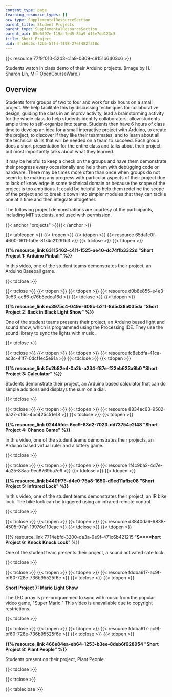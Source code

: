 ```yaml
---
content_type: page
learning_resource_types: []
ocw_type: SupplementalResourceSection
parent_title: Student Projects
parent_type: SupplementalResourceSection
parent_uid: 85e6f97e-119a-7ed5-84a9-d15e7dd123c5
title: Short Project
uid: 4fcb6c5c-f2b5-5ff4-ff98-27ef482f2f0c
---
```


{{< resource 77f9f010-5243-c1a9-0309-c9151b6403c6 >}}  

Students watch in class demo of their Arduino projects. (Image by H. Sharon Lin, MIT OpenCourseWare.)

Overview
--------

Students form groups of two to four and work for six hours on a small project. We help facilitate this by discussing techniques for collaborative design, guiding the class in an improv activity, lead a brainstorming activity for the whole class to help students identify collaborators, allow students ample time to self-organize into teams. Students then have 6 hours of class time to develop an idea for a small interactive project with Arduino, to create the project, to discover if they like their teammates, and to learn about all the technical skills that will be needed on a team to succeed. Each group does a short presentation for the entire class and talks about their project, but most importantly talks about what they learned.

It may be helpful to keep a check on the groups and have them demonstrate their progress every occasionally and help them with debugging code or hardware. There may be times more often than once when groups do not seem to be making any progress with particular aspects of their project due to lack of knowledge in some technical domain or because the scope of the project is too ambitious. It could be helpful to help them redefine the scope of the project and to break it down into simpler modules that they can tackle one at a time and then integrate altogether.

The following project demonstrations are courtesy of the participants, including MIT students, and used with permission.

{{< anchor "projects" >}}{{< /anchor >}}

{{< tableopen >}}
{{< tropen >}}
{{< tdopen >}}
{{< resource 65da1e0f-4600-f611-fa0e-8f74c21291b3 >}}
{{< tdclose >}}
{{< tdopen >}}


﻿**{{% resource_link 63115462-c41f-1525-ae40-dc74ffb3322d "Short Project 1: Arduino Pinball" %}}**

In this video, one of the student teams demonstrates their project, an Arduino Baseball game.  


{{< tdclose >}}

{{< trclose >}}
{{< tropen >}}
{{< tdopen >}}
﻿{{< resource d0b8e855-e4e3-0e53-ac86-d76b5edca16d >}}
{{< tdclose >}}
{{< tdopen >}}


﻿**{{% resource_link ec3975c4-049e-608c-b21f-8d5d38a035da "Short Project 2: Back in Black Light Show" %}}**

One of the student teams presents their project, an Arduino based light and sound show, which is programmed using the Processing IDE. They use the sound library to sync the lights with music.  


{{< tdclose >}}

{{< trclose >}}
{{< tropen >}}
{{< tdopen >}}
﻿{{< resource fc8ebdfa-41ca-ac3c-41f7-0dcf1ec5e91a >}}
{{< tdclose >}}
{{< tdopen >}}


 **{{% resource_link 5c2b82e4-0a2b-a234-f87e-f22eb623a9b0 "Short Project 3: Calculator" %}}**

Students demonstrate their project, an Arduino based calculator that can do simple additions and displays the sum on a dial.  


{{< tdclose >}}

{{< trclose >}}
{{< tropen >}}
{{< tdopen >}}
﻿{{< resource 8834ec63-9502-6a27-cf6c-4bc425c51e18 >}}
{{< tdclose >}}
{{< tdopen >}}


﻿**{{% resource_link 02445fde-6cc9-83d2-7023-dd73754e2f48 "Short Project 4: Chance Game" %}}**

In this video, one of the student teams demonstrates their projects, an Arduino based virtual ruler and a lottery game.  


{{< tdclose >}}

{{< trclose >}}
{{< tropen >}}
{{< tdopen >}}
﻿{{< resource 1f4c9ba2-4d7e-4a25-88aa-9ec8769ba7e9 >}}
{{< tdclose >}}
{{< tdopen >}}


﻿**{{% resource_link b440ff75-d4e0-75a8-1650-d9ed11afbe08 "Short Project 5: Infrared Lock" %}}**

In this video, one of the student teams demonstrates their project, an IR bike lock. The bike lock can be triggered using an infrared remote control.  


{{< tdclose >}}

{{< trclose >}}
{{< tropen >}}
{{< tdopen >}}
﻿{{< resource d3840da6-9838-4505-97af-19976e110eac >}}
{{< tdclose >}}
{{< tdopen >}}


﻿{{% resource_link 7714ebfd-3200-da3a-9e9f-471c6b421215 "**S****hort Project 6: Knock Knock Lock**" %}}

One of the student team presents their project, a sound activated safe lock.  


{{< tdclose >}}

{{< trclose >}}
{{< tropen >}}
{{< tdopen >}}
{{< resource fddba617-ac9f-bf60-728e-736b95525f6e >}}
{{< tdclose >}}
{{< tdopen >}}


﻿**Short Project 7: Mario Light Show**

The LED array is pre-programmed to sync with music from the popular video game, "Super Mario." This video is unavailable due to copyright restrictions.  


{{< tdclose >}}

{{< trclose >}}
{{< tropen >}}
{{< tdopen >}}
{{< resource fddba617-ac9f-bf60-728e-736b95525f6e >}}
{{< tdclose >}}
{{< tdopen >}}


﻿**{{% resource_link 466e84ea-eb64-1253-b3ee-8deb6f628954 "Short Project 8: Plant People" %}}**

Students present on their project, Plant People.  


{{< tdclose >}}

{{< trclose >}}

{{< tableclose >}}